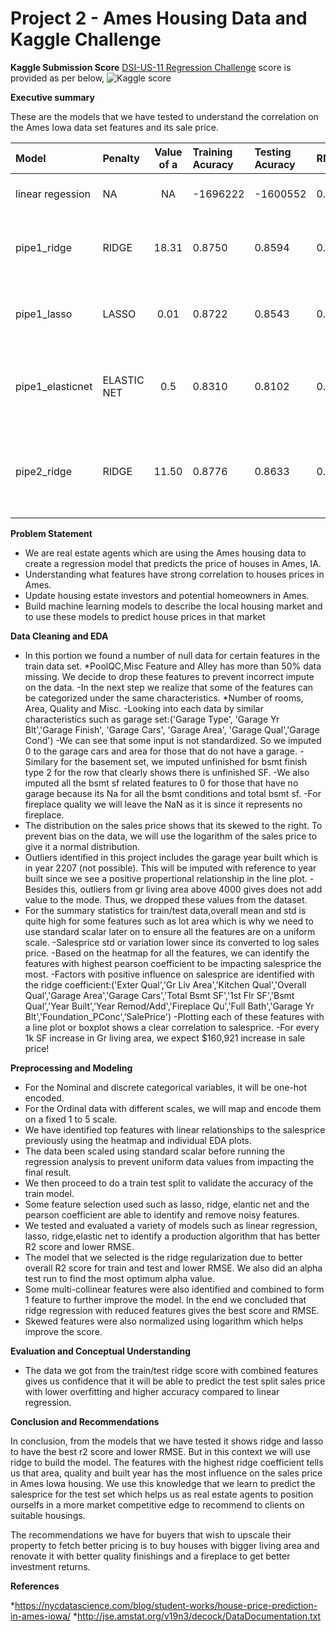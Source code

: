 # Project 2 - Ames Housing Data and Kaggle Challenge


**Kaggle Submission Score**
[DSI-US-11 Regression Challenge](https://www.kaggle.com/c/dsi-us-11-project-2-regression-challenge) score is provided as per below,
![Kaggle score](https://github.com/crystalmunyee/Project_2_Ames_Housing_Challenge/blob/main/kaggle%20challenge%20submission%20score.JPG)


**Executive summary**

These are the models that we have tested to understand the correlation on the Ames Iowa data set features and its sale price.

| Model            | Penalty     | Value of a | Training Acuracy | Testing Acuracy | RMSE   | Interpretation/Conclusion                                                                                                                           |
|:------------------|:-------------|:------------:|:------------------|:-----------------|:--------|:-----------------------------------------------------------------------------------------------------------------------------------------------------|
| linear regession | NA          | NA         | -1696222         | -1600552        | 0.1561 | 15 features. train and test score is negative which is a poor fit to the model.                                                                     |
| pipe1_ridge      | RIDGE       | 18.31      | 0.8750           | 0.8594          | 0.1559 | 15 features. train and test score better than linear reg, RMSE on the lower side which is better as well.                                           |
| pipe1_lasso      | LASSO       | 0.01       | 0.8722           | 0.8543          | 0.1587 | 15 features. train and test score slightly lower than ridge. RMSE also higher than ridge. Ridge has better fit and accuracy.                        |
| pipe1_elasticnet | ELASTIC NET | 0.5        | 0.8310           | 0.8102          | 0.1811 | 15 features. train and test score lower than both ridge and lasso. RMSE also higher than ridge and lasso. Ridge has better fit and accuracy.        |
| pipe2_ridge      | RIDGE       | 11.50         | 0.8776            | 0.8633          | 0.1538 | 14 features+ skewness correction. Combined features give better R2 score for train and test. RMSE is also lower in the reduced feature ridge model. |

**Problem Statement**

- We are real estate agents which are using the Ames housing data to create a regression model that predicts the price of houses in Ames, IA. 
- Understanding what features have strong correlation to houses prices in Ames.
- Update housing estate investors and potential homeowners in Ames.
- Build machine learning models to describe the local housing market and to use these models to predict house prices in that market

**Data Cleaning and EDA**

- In this portion we found a number of null data for certain features in the train data set.
    *PoolQC,Misc Feature and Alley has more than 50% data missing. We decide to drop these features to prevent incorrect impute on the data.
-In the next step we realize that some of the features can be categorized under the same characteristics.
    *Number of rooms, Area, Quality and Misc.
-Looking into each data by similar characteristics such as garage set:('Garage Type', 'Garage Yr Blt','Garage Finish', 'Garage Cars', 'Garage Area', 'Garage Qual','Garage Cond')
-We can see that some input is not standardized. So we imputed 0 to the garage cars and area for those that do not have a garage.
-Similary for the basement set, we imputed unfinished for bsmt finish type 2 for the row that clearly shows there is unfinished SF.
-We also imputed all the bsmt sf related features to 0 for those that have no garage because its Na for all the bsmt conditions and total bsmt sf.
-For fireplace quality we will leave the NaN as it is since it represents no fireplace.
- The distribution on the sales price shows that its skewed to the right. To prevent bias on the data, we will use the logarithm of the sales price to give it a normal distribution.
- Outliers identified in this project includes the garage year built which is in year 2207 (not possible). This will be imputed with reference to year built since we see a positive propertional relationship in the line plot.
-Besides this, outliers from gr living area above 4000 gives does not add value to the mode. Thus, we dropped these values from the dataset.
- For the summary statistics for train/test data,overall mean and std is quite high for some features such as lot area which is why we need to use standard scalar later on to ensure all the features are on a uniform scale.
-Salesprice std or variation lower since its converted to log sales price.
-Based on the heatmap for all the features, we can identify the features with highest pearson coefficient to be impacting salesprice the most.
-Factors with positive influence on salesprice are identified with the ridge coefficient:('Exter Qual','Gr Liv Area','Kitchen Qual','Overall Qual','Garage Area','Garage Cars','Total Bsmt SF','1st Flr SF','Bsmt Qual','Year Built','Year Remod/Add','Fireplace Qu','Full Bath','Garage Yr Blt','Foundation_PConc','SalePrice')
-Plotting each of these features with a line plot or boxplot shows a clear correlation to salesprice. 
-For every 1k SF increase in Gr living area, we expect $160,921 increase in sale price!

**Preprocessing and Modeling**

- For the Nominal and discrete categorical variables, it will be one-hot encoded.
- For the Ordinal data with different scales, we will map and encode them on a fixed 1 to 5 scale.
- We have identified top features with linear relationships to the salesprice previously using the heatmap and individual EDA plots.
- The data been scaled using standard scalar before running the regression analysis to prevent uniform data values from impacting the final result.
- We then proceed to do a train test split to validate the accuracy of the train model.
- Some feature selection used such as lasso, ridge, elantic net and the pearson coefficient are able to identify and remove noisy features. 
- We tested and evaluated a variety of models such as linear regression, lasso, ridge,elastic net to identify a production algorithm that has better R2 score and lower RMSE.
- The model that we selected is the ridge regularization due to better overall R2 score for train and test and lower RMSE. We also did an alpha test run to find the most optimum alpha value.
- Some multi-collinear features were also identified and combined to form 1 feature to further improve the model. In the end we concluded that ridge regression with reduced features gives the best score and RMSE.
- Skewed features were also normalized using logarithm which helps improve the score.

**Evaluation and Conceptual Understanding**

- The data we got from the train/test ridge score with combined features gives us confidence that it will be able to predict the test split sales price with lower overfitting and higher accuracy compared to linear regression.

**Conclusion and Recommendations**

In conclusion, from the models that we have tested it shows ridge and lasso to have the best r2 score and lower RMSE. But in this context we will use ridge to build the model. The features with the highest ridge coefficient tells us that area, quality and built year has the most influence on the sales price in Ames Iowa housing. We use this knowledge that we learn to predict the salesprice for the test set which helps us as real estate agents to position ourselfs in a more market competitive edge to recommend to clients on suitable housings. 

The recommendations we have for buyers that wish to upscale their property to fetch better pricing is to buy houses with bigger living area and renovate it with better quality finishings and a fireplace to get better investment returns.



**References**

*https://nycdatascience.com/blog/student-works/house-price-prediction-in-ames-iowa/
*http://jse.amstat.org/v19n3/decock/DataDocumentation.txt


